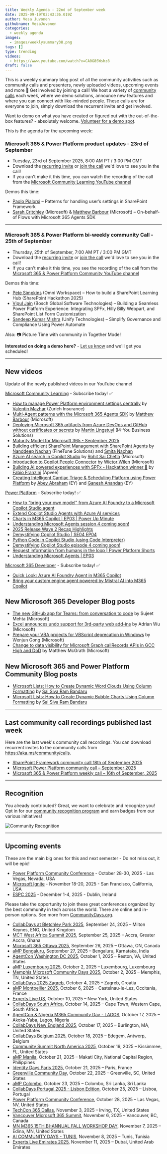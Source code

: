 ```yaml
---
title: Weekly Agenda - 22nd of September week
date: 2025-09-19T02:43:36.019Z
author: Vesa Juvonen
githubname: VesaJuvonen
categories:
  - weekly agenda
images:
  - images/weeklysummary38.png
tags: []
type: trending
videos:
  - https://www.youtube.com/watch?v=CA0G8SWshz8
draft: false
---
```


This is a weekly summary blog post of all the community activities such as community calls and presenters, newly uploaded videos, upcoming events and more 🚀
Get involved by joining a call! We host a variety of [community calls](https://aka.ms/community/calls) each week, where we demo solutions, announce new features and where you can connect with like-minded people. These calls are for everyone to join, simply download the recurrent invite and get involved. 

Want to demo on what you have created or figured out with the out-of-the-box features? - absolutely welcome. [Volunteer for a demo spot](https://aka.ms/community/request/demo).

This is the agenda for the upcoming week:

### Microsoft 365 & Power Platform product updates - 23rd of September

* Tuesday, 23rd of September 2025, 8:00 AM PT / 3:00 PM GMT
* Download the [recurring invite](https://aka.ms/m365-dev-call) or [join the call](https://aka.ms/m365-dev-call-join) we'd love to see you in the call!
* If you can't make it this time, you can watch the recording of the call from the [Microsoft Community Learning YouTube channel](https://www.youtube.com/playlist?list=PLR9nK3mnD-OUQOW86tT5dkCRQAVGY7DlH)

Demos this time:

* [Paolo Pialorsi](https://www.linkedin.com/in/paolopialorsi/) – Patterns for handling user’s settings in SharePoint Framework
* [Sarah Critchley](https://www.linkedin.com/in/sarahcritchley/) (Microsoft) & [Matthew Barbour](https://www.linkedin.com/in/matt-barbour-02702b1/) (Microsoft) – On-behalf-of Flows with Microsoft 365 Agents SDK

---

### Microsoft 365 & Power Platform bi-weekly community Call - 25th of September

* Thursday, 25th of September, 7:00 AM PT / 3:00 PM GMT
* Download the [recurring invite](https://aka.ms/spdev-sig-call) or [join the call](https://aka.ms/spdev-sig-call-join) we'd love to see you in the call!
* If you can't make it this time, you see the recording of the call from the [Microsoft 365 & Power Platform Community YouTube channel](https://www.youtube.com/watch?v=gAqUr9wa2_0&list=PLR9nK3mnD-OURfm5Ypu-wK52cxBv_gXCA)

Demos this time:

* [Pete Simpkins](https://www.linkedin.com/in/simpkinspete/) (Omni Workspace) – How to build a SharePoint Learning Hub (SharePoint Hackathon 2025)
* [Vipul Jain](https://www.linkedin.com/in/vipul0309/) (Bosch Global Software Technologies) – Building a Seamless Power Platform Experience: Integrating SPFx, Hilly Billy Webpart, and SharePoint List Form Customization
* [Sandeep Kumar Mishra](https://www.linkedin.com/in/sandeepstw/) (Unify Technologies) – Simplify Governance and Compliance Using Power Automate

Also: 📷 Picture Time with community in Together Mode!

**Interested on doing a demo here?** - [Let us know](https://aka.ms/community/request/demo) and we'll get you scheduled!

---

## New videos 

Update of the newly published videos in our YouTube channel 


[Microsoft Community Learning](https://www.youtube.com/@MicrosoftCommunityLearning) - Subscribe today! ✅

* [How to manage Power Platform environment settings centrally](https://www.youtube.com/watch?v=70mSRpjmmos) by [Valentin Mazhar](https://linkedin.com/in/valentin-mazhar) (Zurich Insurance)
* [Multi-Agent patterns with the Microsoft 365 Agents SDK](https://www.youtube.com/watch?v=PWVnqJHDz4M) by [Matthew Barbour](https://linkedin.com/in/matt-barbour-02702b1) (Microsoft)
* [Deploying Microsoft 365 artifacts from Azure DevOps and GitHub without certificates or secrets](https://www.youtube.com/watch?v=cTRBE83gnoA) by [Martin Lingstuyl](https://linkedin.com/in/martinlingstuyl) (I4-You Business Solutions)
* [Maturity Model for Microsoft 365 - September 2025](https://www.youtube.com/watch?v=-mReMv9HgTg)
* [Building efficient SharePoint Management with SharePoint Agents](https://www.youtube.com/watch?v=RQZ2NZTxDlU) by [Nanddeep Nachan](https://linkedin.com/in/nanddeepnachan) (FineTune Solutions) and [Smita Nachan](https://linkedin.com/in/smitanachan)
* [Azure AI search in Copilot Studio](https://www.youtube.com/watch?v=w1TDTd6OEUg) by [Rohit Sai Chetla](https://linkedin.com/in/rohitchetla) (Microsoft)
* [Introduction to Copilot People Connector](https://www.youtube.com/watch?v=nhGe5EORQug) by [Wictor Wilen](https://linkedin.com/in/wictorwilen) (Microsoft)
* [Building AI powered experiences with SPFx - Hackathon winner 🏅](https://www.youtube.com/watch?v=AqBFyLjS34s) by [Fabio Franzini](https://linkedin.com/in/fabiofranzini) (Apvee)
* [Creating Intelligent Cardiac Triage & Scheduling Platform using Power Platform](https://www.youtube.com/watch?v=pFflrxY27Fo) by [Abey Abraham](https://linkedin.com/in/abey-abraham-80691710b) (EY) and [Ganesh Anandan](https://linkedin.com/in/ganeshglitz) (EY)

[Power Platform](https://www.youtube.com/@mspowerplatform) - Subscribe today! ✅

* [How to "bring your own model" from Azure AI Foundry to a Microsoft Copilot Studio agent](https://www.youtube.com/watch?v=TSzJ47gG6yU)
* [Extend Copilot Studio Agents with Azure AI services](https://www.youtube.com/watch?v=cuwJZONyrWQ)
* [Charts in M365 Copilot | EP03 | Power Up Minute](https://www.youtube.com/watch?v=DBdIdZMnQ-U)
* [Understanding Microsoft Agents session 4 coming soon!](https://www.youtube.com/watch?v=ThuueSQ23-0)
* [2025 Release Wave 2 Recap Highlights](https://www.youtube.com/watch?v=r7Qgp_F_Fok)
* [Demystifying Copilot Studio | SE04 EP04](https://www.youtube.com/watch?v=a5X2sMHjAco)
* [Python Code in Copilot Studio (using Code Interpreter)](https://www.youtube.com/watch?v=dTenCgI-r4Y)
* [Demystifying Copilot Studio episode 4 coming soon!](https://www.youtube.com/watch?v=JPh73brchmA)
* [Request information from humans in the loop | Power Platform Shorts](https://www.youtube.com/watch?v=isnAqT0_gVo)
* [Understanding Microsoft Agents | EP03](https://www.youtube.com/watch?v=aXocJOGR0TE)

[Microsoft 365 Developer](https://www.youtube.com/@Microsoft365Developer) - Subscribe today! ✅

* [Quick Look: Azure AI Foundry Agent in M365 Copilot](https://www.youtube.com/watch?v=bS183l_KuxQ)
* [Bring your custom engine agent powered by Mistral AI into M365 Copilot](https://www.youtube.com/watch?v=xKeVxml2qY4)


## New Microsoft 365 Developer Blog posts

* [The new GitHub app for Teams: from conversation to code](https://devblogs.microsoft.com/microsoft365dev/copilot-powered-github-app-for-teams-preview/) by Sujeet Mehta (Microsoft)
* [Excel announces undo support for 3rd-party web add-ins](https://devblogs.microsoft.com/microsoft365dev/excel-announces-undo-support-for-3rd-party-add-ins/) by Adrian Wu (Microsoft)
* [Prepare your VBA projects for VBScript deprecation in Windows](https://devblogs.microsoft.com/microsoft365dev/how-to-prepare-vba-projects-for-vbscript-deprecation/) by Wenjun Gong (Microsoft)
* [Change to data visibility for Microsoft Graph callRecords APIs in GCC High and DoD](https://devblogs.microsoft.com/microsoft365dev/change-to-data-visibility-for-microsoft-graph-callrecords-apis-in-gcc-high-and-dod/) by Matthew McGrath (Microsoft)

## New Microsoft 365 and Power Platform Community Blog posts

* [Microsoft Lists: How to Create Dynamic Word Clouds Using Column Formatting](https://pnp.github.io/blog/post/how-to-create-dynamic-word-cloud/) by [Sai Siva Ram Bandaru](https://github.com/saiiiiiii/)
* [Microsoft Lists: How to Create Dynamic Bubble Charts Using Column Formatting](https://pnp.github.io/blog/post/how-to-create-dynamic-bubble-chart/) by [Sai Siva Ram Bandaru](https://github.com/saiiiiiii/)

---

## Last community call recordings published last week

Here are the last week's community call recordings. You can download recurrent invites to the community calls from https://aka.ms/community/calls.

* [SharePoint Framework community call 18th of September 2025](https://www.youtube.com/watch?v=Tv-Erss49t8)
* [Microsoft Power Platform community call – September 2025](https://www.youtube.com/watch?v=yrVSPTYJPWY)
* [Microsoft 365 & Power Platform weekly call – 16th of September, 2025](https://www.youtube.com/watch?v=S8iNjcoDRpk)

---

## Recognition

You already contributed? Great, we want to celebrate and recognize you! Opt in for our [community recognition program](https://pnp.github.io/recognitionprogram/) and earn badges from our various initiatives! 

![Community Recognition](../images/community-recognition-2025.png)

---

## Upcoming events

These are the main big ones for this and next semester - Do not miss out, it will be epic!

* [Power Platform Community Conference](https://powerplatformconf.com/) - October 28-30, 2025 - Las Vegas, Nevada, USA
* [Microsoft Ignite](https://ignite.microsoft.com/) - November 18-20, 2025 - San Francisco, California, USA
* [ESPC 2025](https://www.sharepointeurope.com/) - December 1-4, 2025 - Dublin, Ireland

Please take the opportunity to join these great conferences organized by the best community in tech across the world. There are online and in-person options. See more from [CommunityDays.org](https://www.communitydays.org/).

* [CollabDays at Bletchley Park 2025](https://www.communitydays.org/event/2025-09-24/collabdays-at-bletchley-park-2025), September 24, 2025 – Milton Keynes, ENG, United Kingdom
* [MCT West Africa Summit 2025](https://www.communitydays.org/event/2025-09-25/mct-west-africa-summit-2025), September 25, 2025 – Accra, Greater Accra, Ghana
* [Microsoft 365 Ottawa 2025](https://www.communitydays.org/event/2025-09-26/microsoft-365-ottawa-2025), September 26, 2025 – Ottawa, ON, Canada
* [aMP Bengaluru](https://www.communitydays.org/event/2025-09-27/amp-bengaluru), September 27, 2025 – Bengaluru, Karnataka, India
* [AgentCon Washington DC 2025](https://www.communitydays.org/event/2025-10-01/agentcon-washington-dc-2025), October 1, 2025 – Reston, VA, United States
* [aMP Luxembourg 2025](https://www.communitydays.org/event/2025-10-02/amp-luxembourg-2025), October 2, 2025 – Luxembourg, Luxembourg
* [Memphis Microsoft Community Days 2025](https://www.communitydays.org/event/2025-10-02/memphis-microsoft-community-days-2025), October 2, 2025 – Memphis, TN, United States
* [CollabDays 2025 Zagreb](https://www.communitydays.org/event/2025-10-04/collabdays-2025-zagreb), October 4, 2025 – Zagreb, Croatia
* [aMP Montpellier 2025](https://www.communitydays.org/event/2025-10-06/amp-montpellier-2025), October 6, 2025 – Castelnau-le-Lez, Occitania, France
* [Experts Live US](https://www.communitydays.org/event/2025-10-10/experts-live-us), October 10, 2025 – New York, United States
* [CollabDays South Africa](https://www.communitydays.org/event/2025-10-14/collabdays-south-africa), October 14, 2025 – Cape Town, Western Cape, South Africa
* [AgentCon & Nigeria M365 Community Day - LAGOS](https://www.communitydays.org/event/2025-10-17/agentcon-and-nigeria-m365-community-day-lagos), October 17, 2025 – Akoka-Yaba, Lagos, Nigeria
* [CollabDays New England 2025](https://www.communitydays.org/event/2025-10-17/collabdays-new-england-2025), October 17, 2025 – Burlington, MA, United States
* [CollabDays Belgium 2025](https://www.communitydays.org/event/2025-10-18/collabdays-belgium-2025), October 18, 2025 – Edegem, Antwerp, Belgium
* [Community Summit North America 2025](https://www.communitydays.org/event/2025-10-19/community-summit-north-america-2025), October 19, 2025 – Kissimmee, FL, United States
* [aMP Manila](https://www.communitydays.org/event/2025-10-21/amp-manila), October 21, 2025 – Makati City, National Capital Region, Philippines
* [Identity Days Paris 2025](https://www.communitydays.org/event/2025-10-21/identity-days-paris-2025), October 21, 2025 – Paris, France
* [Greenville Community Day](https://www.communitydays.org/event/2025-10-22/greenville-community-day), October 22, 2025 – Greenville, SC, United States
* [aMP Colombo](https://www.communitydays.org/event/2025-10-23/amp-colombo), October 23, 2025 – Colombo, Sri Lanka, Sri Lanka
* [CollabDays Portugal 2025 - Lisbon Edition](https://www.communitydays.org/event/2025-10-25/collabdays-portugal-2025-lisbon-edition), October 25, 2025 – Lisboa, Portugal
* [Power Platform Community Conference](https://www.communitydays.org/event/2025-10-28/power-platform-community-conference), October 28, 2025 – Las Vegas, NV, United States
* [TechCon 365 Dallas](https://www.communitydays.org/event/2025-11-03/techcon-365-dallas), November 3, 2025 – Irving, TX, United States
* [Vancouver Microsoft 365 Summit](https://www.communitydays.org/event/2025-11-06/vancouver-microsoft-365-summit), November 6, 2025 – Vancouver, BC, Canada
* [MN M365 15TH BI-ANNUAL FALL WORKSHOP DAY](https://www.communitydays.org/event/2025-11-07/mn-m365-15th-bi-annual-fall-workshop-day), November 7, 2025 – Edina, MN, United States
* [AI COMMUNITY DAYS - TUNIS](https://www.communitydays.org/event/2025-11-08/ai-community-days-tunis), November 8, 2025 – Tunis, Tunisia
* [Experts Live Emirates 2025](https://www.communitydays.org/event/2025-11-11/experts-live-emirates-2025), November 11, 2025 – Dubai, United Arab Emirates
